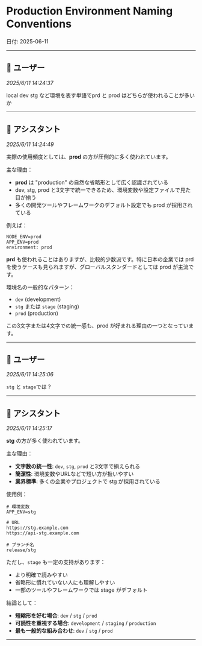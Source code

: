 # Production Environment Naming Conventions

日付: 2025-06-11

---

## 👤 ユーザー
*2025/6/11 14:24:37*

local dev stg など環境を表す単語でprd と prod はどちらが使われることが多いか

---

## 🤖 アシスタント
*2025/6/11 14:24:49*

実際の使用頻度としては、**prod** の方が圧倒的に多く使われています。

主な理由：
- **prod** は "production" の自然な省略形として広く認識されている
- dev, stg, prod と3文字で統一できるため、環境変数や設定ファイルで見た目が揃う
- 多くの開発ツールやフレームワークのデフォルト設定でも prod が採用されている

例えば：
```
NODE_ENV=prod
APP_ENV=prod
environment: prod
```

**prd** も使われることはありますが、比較的少数派です。特に日本の企業では prd を使うケースも見られますが、グローバルスタンダードとしては prod が主流です。

環境名の一般的なパターン：
- `dev` (development)
- `stg` または `stage` (staging)  
- `prod` (production)

この3文字または4文字での統一感も、prod が好まれる理由の一つとなっています。

---

## 👤 ユーザー
*2025/6/11 14:25:06*

`stg` と `stage`では？

---

## 🤖 アシスタント
*2025/6/11 14:25:17*

**stg** の方が多く使われています。

主な理由：
- **文字数の統一性**: `dev`, `stg`, `prod` と3文字で揃えられる
- **簡潔性**: 環境変数やURLなどで短い方が扱いやすい
- **業界標準**: 多くの企業やプロジェクトで stg が採用されている

使用例：
```
# 環境変数
APP_ENV=stg

# URL
https://stg.example.com
https://api-stg.example.com

# ブランチ名
release/stg
```

ただし、`stage` も一定の支持があります：
- より明確で読みやすい
- 省略形に慣れていない人にも理解しやすい
- 一部のツールやフレームワークでは stage がデフォルト

結論として：
- **短縮形を好む場合**: `dev` / `stg` / `prod`
- **可読性を重視する場合**: `development` / `staging` / `production`
- **最も一般的な組み合わせ**: `dev` / `stg` / `prod`

---

